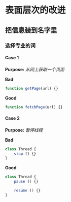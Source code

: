 # 表面层次的改进

## 把信息装到名字里

### 选择专业的词

#### Case 1

**Purpose:** *从网上获取一个页面*

**Bad**

```javascript
function getPage(url) {}
```

**Good**

```javascript
function fetchPage(url) {}
```

#### Case 2

**Purpose:** *暂停线程*

**Bad**

```javascript
class Thread {
    stop () {}
}
```

**Good**

```javascript
class Thread {
    pause () {}

    resume () {}
}
```
